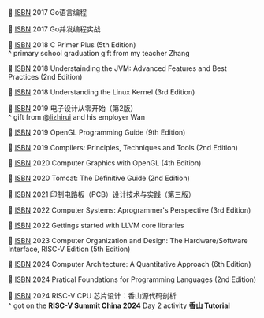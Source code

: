
📖 [ISBN](https://isbnsearch.org/isbn/9787115290366) 2017 Go语言编程

📖 [ISBN](https://isbnsearch.org/isbn/9787115452511) 2017 Go并发编程实战

📖 [ISBN](https://isbnsearch.org/isbn/9787115130228) 2018 C Primer Plus (5th Edition)<br/>^ primary school graduation gift from my teacher Zhang

📖 [ISBN](https://isbnsearch.org/isbn/9787111421900) 2018 Understainding the JVM: Advanced Features and Best Practices (2nd Edition)

📖 [ISBN](https://isbnsearch.org/isbn/9787508353944) 2018 Understanding the Linux Kernel (3rd Edition)

📖 [ISBN](https://isbnsearch.org/isbn/9787302231578) 2019 电子设计从零开始（第2版）<br/>^ gift from [@lizhirui](https://github.com/lizhirui) and his employer Wan

📖 [ISBN](https://isbnsearch.org/isbn/9787111575115) 2019 OpenGL Programming Guide (9th Edition)

📖 [ISBN](https://isbnsearch.org/isbn/9787111251217) 2019 Compilers: Principles, Techniques and Tools (2nd Edition)

📖 [ISBN](https://isbnsearch.org/isbn/9787121246142) 2020 Computer Graphics with OpenGL (4th Edition)

📖 [ISBN](https://isbnsearch.org/isbn/9787508386980) 2020 Tomcat: The Definitive Guide (2nd Edition)

📖 [ISBN](https://isbnsearch.org/isbn/9787121315589) 2021 印制电路板（PCB）设计技术与实践（第三版）

📖 [ISBN](https://isbnsearch.org/isbn/9787111544937) 2022 Computer Systems: Aprogrammer's Perspective (3rd Edition)

📖 [ISBN](https://isbnsearch.org/isbn/9787111631972) 2022 Gettings started with LLVM core libraries

📖 [ISBN](https://isbnsearch.org/isbn/9787111652144) 2023 Computer Organization and Design: The Hardware/Software Interface, RISC-V Edition (5th Edition)

📖 [ISBN](https://isbnsearch.org/isbn/9787115565693) 2024  Computer Architecture: A Quantitative Approach (6th Edition)

📖 [ISBN](https://isbnsearch.org/isbn/9787111697404) 2024 Pratical Foundations for Programming Languages (2nd Edition)

📖 [ISBN](https://isbnsearch.org/isbn/9787308249591) 2024 RISC-V CPU 芯片设计：香山源代码剖析<br/>^ got on the **RISC-V Summit China 2024** Day 2 activity **香山 Tutorial**
